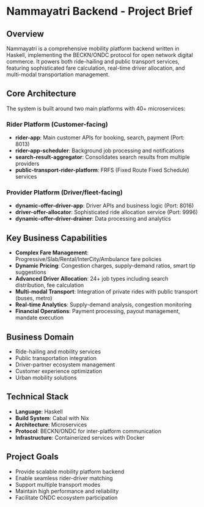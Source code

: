 # Nammayatri Backend - Project Brief

## Overview
Nammayatri is a comprehensive mobility platform backend written in Haskell, implementing the BECKN/ONDC protocol for open network digital commerce. It powers both ride-hailing and public transport services, featuring sophisticated fare calculation, real-time driver allocation, and multi-modal transportation management.

## Core Architecture
The system is built around two main platforms with 40+ microservices:

### Rider Platform (Customer-facing)
- **rider-app**: Main customer APIs for booking, search, payment (Port: 8013)
- **rider-app-scheduler**: Background job processing and notifications
- **search-result-aggregator**: Consolidates search results from multiple providers
- **public-transport-rider-platform**: FRFS (Fixed Route Fixed Schedule) services

### Provider Platform (Driver/fleet-facing)
- **dynamic-offer-driver-app**: Driver APIs and business logic (Port: 8016)
- **driver-offer-allocator**: Sophisticated ride allocation service (Port: 9996)
- **dynamic-offer-driver-drainer**: Data processing and analytics

## Key Business Capabilities
- **Complex Fare Management**: Progressive/Slab/Rental/InterCity/Ambulance fare policies
- **Dynamic Pricing**: Congestion charges, supply-demand ratios, smart tip suggestions
- **Advanced Driver Allocation**: 24+ job types including search distribution, fee calculation
- **Multi-modal Transport**: Integration of private rides with public transport (buses, metro)
- **Real-time Analytics**: Supply-demand analysis, congestion monitoring
- **Financial Operations**: Payment processing, payout management, mandate execution

## Business Domain
- Ride-hailing and mobility services
- Public transportation integration
- Driver-partner ecosystem management
- Customer experience optimization
- Urban mobility solutions

## Technical Stack
- **Language**: Haskell
- **Build System**: Cabal with Nix
- **Architecture**: Microservices
- **Protocol**: BECKN/ONDC for inter-platform communication
- **Infrastructure**: Containerized services with Docker

## Project Goals
- Provide scalable mobility platform backend
- Enable seamless rider-driver matching
- Support multiple transport modes
- Maintain high performance and reliability
- Facilitate ONDC ecosystem participation

